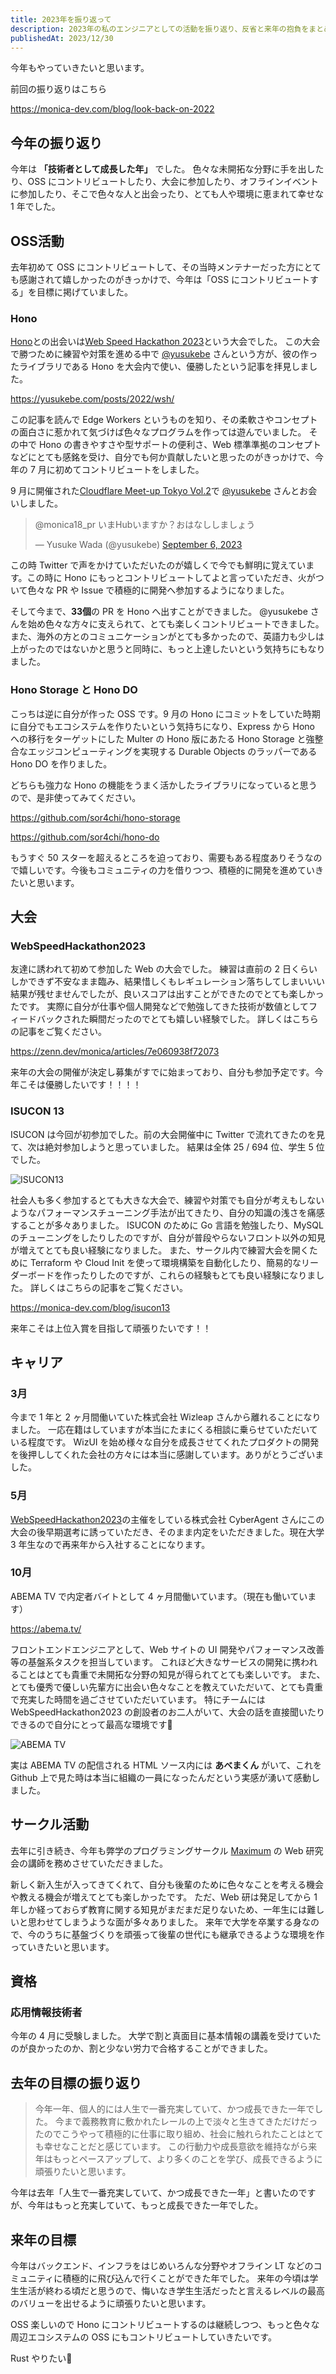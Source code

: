 ```yaml
---
title: 2023年を振り返って
description: 2023年の私のエンジニアとしての活動を振り返り、反省と来年の抱負をまとめました
publishedAt: 2023/12/30
---
```


今年もやっていきたいと思います。

前回の振り返りはこちら

<https://monica-dev.com/blog/look-back-on-2022>

## 今年の振り返り

今年は **「技術者として成長した年」** でした。
色々な未開拓な分野に手を出したり、OSS にコントリビュートしたり、大会に参加したり、オフラインイベントに参加したり、そこで色々な人と出会ったり、とても人や環境に恵まれて幸せな 1 年でした。

## OSS活動

去年初めて OSS にコントリビュートして、その当時メンテナーだった方にとても感謝されて嬉しかったのがきっかけで、今年は「OSS にコントリビュートする」を目標に掲げていました。

### Hono

[Hono](https://github.com/honojs/hono)との出会いは[Web Speed Hackathon 2023](https://cyberagent.connpass.com/event/270424/)という大会でした。
この大会で勝つために練習や対策を進める中で [@yusukebe](https://x.com/yusukebe) さんという方が、彼の作ったライブラリである Hono を大会内で使い、優勝したという記事を拝見しました。

https://yusukebe.com/posts/2022/wsh/

この記事を読んで Edge Workers というものを知り、その柔軟さやコンセプトの面白さに惹かれて気づけば色々なプログラムを作っては遊んでいました。
その中で Hono の書きやすさや型サポートの便利さ、Web 標準準拠のコンセプトなどにとても感銘を受け、自分でも何か貢献したいと思ったのがきっかけで、今年の 7 月に初めてコントリビュートをしました。

9 月に開催された[Cloudflare Meet-up Tokyo Vol.2](https://cfm-cts.connpass.com/event/291753/)で [@yusukebe](https://x.com/yusukebe) さんとお会いしました。

<blockquote class="twitter-tweet"><p lang="ja" dir="ltr">@monica18_pr いまHubいますか？おはなししましょう</p>&mdash; Yusuke Wada (@yusukebe) <a href="https://twitter.com/yusukebe/status/1699408905552683374?ref_src=twsrc%5Etfw">September 6, 2023</a></blockquote> <script async src="https://platform.twitter.com/widgets.js" charset="utf-8"></script>

この時 Twitter で声をかけていただいたのが嬉しくで今でも鮮明に覚えています。この時に Hono にもっとコントリビュートしてよと言っていただき、火がついて色々な PR や Issue で積極的に開発へ参加するようになりました。

そして今まで、**33個**の PR を Hono へ出すことができました。
@yusukebe さんを始め色々な方々に支えられて、とても楽しくコントリビュートできました。
また、海外の方とのコミュニケーションがとても多かったので、英語力も少しは上がったのではないかと思うと同時に、もっと上達したいという気持ちにもなりました。

### Hono Storage と Hono DO

こっちは逆に自分が作った OSS です。9 月の Hono にコミットをしていた時期に自分でもエコシステムを作りたいという気持ちになり、Express から Hono への移行をターゲットにした Multer の Hono 版にあたる Hono Storage と強整合なエッジコンピューティングを実現する Durable Objects のラッパーである Hono DO を作りました。

どちらも強力な Hono の機能をうまく活かしたライブラリになっていると思うので、是非使ってみてください。

<https://github.com/sor4chi/hono-storage>

<https://github.com/sor4chi/hono-do>

もうすぐ 50 スターを超えるところを迫っており、需要もある程度ありそうなので嬉しいです。今後もコミュニティの力を借りつつ、積極的に開発を進めていきたいと思います。

## 大会

### WebSpeedHackathon2023

友達に誘われて初めて参加した Web の大会でした。
練習は直前の 2 日くらいしかできず不安なまま臨み、結果惜しくもレギュレーション落ちしてしまいいい結果が残せませんでしたが、良いスコアは出すことができたのでとても楽しかったです。
実際に自分が仕事や個人開発などで勉強してきた技術が数値としてフィードバックされた瞬間だったのでとても嬉しい経験でした。
詳しくはこちらの記事をご覧ください。

<https://zenn.dev/monica/articles/7e060938f72073>

来年の大会の開催が決定し募集がすでに始まっており、自分も参加予定です。今年こそは優勝したいです！！！！

### ISUCON 13

ISUCON は今回が初参加でした。前の大会開催中に Twitter で流れてきたのを見て、次は絶対参加しようと思っていました。
結果は全体 25 / 694 位、学生 5 位でした。

![ISUCON13](/images/blogs/look-back-on-2023/isucon13.jpg)

社会人も多く参加するとても大きな大会で、練習や対策でも自分が考えもしないようなパフォーマンスチューニング手法が出てきたり、自分の知識の浅さを痛感することが多々ありました。
ISUCON のために Go 言語を勉強したり、MySQL のチューニングをしたりしたのですが、自分が普段やらないフロント以外の知見が増えてとても良い経験になりました。
また、サークル内で練習大会を開くために Terraform や Cloud Init を使って環境構築を自動化したり、簡易的なリーダーボードを作ったりしたのですが、これらの経験もとても良い経験になりました。
詳しくはこちらの記事をご覧ください。

<https://monica-dev.com/blog/isucon13>

来年こそは上位入賞を目指して頑張りたいです！！

## キャリア

### 3月

今まで 1 年と 2 ヶ月間働いていた株式会社 Wizleap さんから離れることになりました。
一応在籍はしていますが本当にたまにくる相談に乗らせていただいている程度です。
WizUI を始め様々な自分を成長させてくれたプロダクトの開発を後押ししてくれた会社の方々には本当に感謝しています。ありがとうございました。

### 5月

[WebSpeedHackathon2023](#webspeedhackathon2023)の主催をしている株式会社 CyberAgent さんにこの大会の後早期選考に誘っていただき、そのまま内定をいただきました。現在大学 3 年生なので再来年から入社することになります。

### 10月

ABEMA TV で内定者バイトとして 4 ヶ月間働いています。（現在も働いています）

https://abema.tv/

フロントエンドエンジニアとして、Web サイトの UI 開発やパフォーマンス改善等の基盤系タスクを担当しています。
これほど大きなサービスの開発に携われることはとても貴重で未開拓な分野の知見が得られてとても楽しいです。
また、とても優秀で優しい先輩方に出会い色々なことを教えていただいて、とても貴重で充実した時間を過ごさせていただいています。
特にチームには WebSpeedHackathon2023 の創設者のお二人がいて、大会の話を直接聞いたりできるので自分にとって最高な環境です🥰

![ABEMA TV](/images/blogs/look-back-on-2023/abema-kun.png)

実は ABEMA TV の配信される HTML ソース内には **あべまくん** がいて、これを Github 上で見た時は本当に組織の一員になったんだという実感が湧いて感動しました。

## サークル活動

去年に引き続き、今年も弊学のプログラミングサークル [Maximum](https://maximun.vc) の Web 研究会の講師を務めさせていただきました。

新しく新入生が入ってきてくれて、自分も後輩のために色々なことを考える機会や教える機会が増えてとても楽しかったです。
ただ、Web 研は発足してから 1 年しか経っておらず教育に関する知見がまだまだ足りないため、一年生には難しいと思わせてしまうような面が多々ありました。
来年で大学を卒業する身なので、今のうちに基盤づくりを頑張って後輩の世代にも継承できるような環境を作っていきたいと思います。

## 資格

### 応用情報技術者

今年の 4 月に受験しました。
大学で割と真面目に基本情報の講義を受けていたのが良かったのか、割と少ない労力で合格することができました。

## 去年の目標の振り返り

> 今年一年、個人的には人生で一番充実していて、かつ成長できた一年でした。
> 今まで義務教育に敷かれたレールの上で淡々と生きてきただけだったのでこうやって積極的に仕事に取り組め、社会に触れられたことはとても幸せなことだと感じています。
> この行動力や成長意欲を維持ながら来年はもっとペースアップして、より多くのことを学び、成長できるように頑張りたいと思います。

今年は去年「人生で一番充実していて、かつ成長できた一年」と書いたのですが、今年はもっと充実していて、もっと成長できた一年でした。

## 来年の目標

今年はバックエンド、インフラをはじめいろんな分野やオフライン LT などのコミュニティに積極的に飛び込んで行くことができた年でした。
来年の今頃は学生生活が終わる頃だと思うので、悔いなき学生生活だったと言えるレベルの最高のバリューを出せるように頑張りたいと思います。

OSS 楽しいので Hono にコントリビュートするのは継続しつつ、もっと色々な周辺エコシステムの OSS にもコントリビュートしていきたいです。

Rust やりたい🦀
